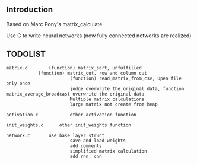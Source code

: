 ## Introduction

Based on Marc Pony's matrix_calculate

Use C to write neural networks (now fully connected networks are realized)

## TODOLIST
```
matrix.c		(function) matrix_sort, unfulfilled
			(function) matrix_cut, row and column cut
                        (function) read_matrix_from_csv, Open file only once
                      	judge overwrite the original data, function matrix_average_broadcast overwrite the original data
                      	Multiple matrix calculations
                     	large matrix not create from heap
                     	
activation.c           	other activation function

init_weights.c		other init_weights function

network.c		use base layer struct
                        save and load weights
                        add comments
                        simplified matrix calculation
                        add rnn, cnn
```

